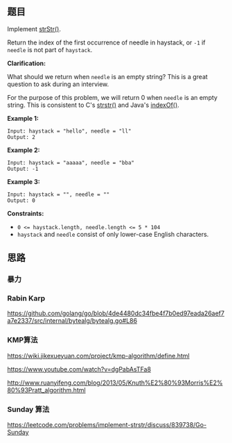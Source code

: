 ## 题目

Implement [strStr()](http://www.cplusplus.com/reference/cstring/strstr/).

Return the index of the first occurrence of needle in haystack, or `-1` if `needle` is not part of `haystack`.

**Clarification:**

What should we return when `needle` is an empty string? This is a great question to ask during an interview.

For the purpose of this problem, we will return 0 when `needle` is an empty string. This is consistent to C's [strstr()](http://www.cplusplus.com/reference/cstring/strstr/) and Java's [indexOf()](https://docs.oracle.com/javase/7/docs/api/java/lang/String.html#indexOf(java.lang.String)).

**Example 1:**

```
Input: haystack = "hello", needle = "ll"
Output: 2
```

**Example 2:**

```
Input: haystack = "aaaaa", needle = "bba"
Output: -1
```

**Example 3:**

```
Input: haystack = "", needle = ""
Output: 0
```

**Constraints:**

- `0 <= haystack.length, needle.length <= 5 * 104`
- `haystack` and `needle` consist of only lower-case English characters.



## 思路

### 暴力

### Rabin Karp

https://github.com/golang/go/blob/4de4480dc34fbe4f7b0ed97eada26aef7a7e2337/src/internal/bytealg/bytealg.go#L86



### KMP算法

https://wiki.jikexueyuan.com/project/kmp-algorithm/define.html

https://www.youtube.com/watch?v=dgPabAsTFa8

http://www.ruanyifeng.com/blog/2013/05/Knuth%E2%80%93Morris%E2%80%93Pratt_algorithm.html



### Sunday 算法

https://leetcode.com/problems/implement-strstr/discuss/839738/Go-Sunday

